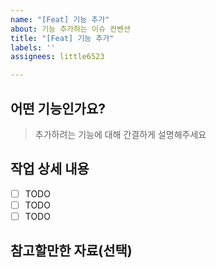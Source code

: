 ```yaml
---
name: "[Feat] 기능 추가"
about: 기능 추가하는 이슈 컨벤션
title: "[Feat] 기능 추가"
labels: ''
assignees: little6523

---
```


## 어떤 기능인가요?
> 추가하려는 기능에 대해 간결하게 설명해주세요

## 작업 상세 내용
- [ ] TODO
- [ ] TODO
- [ ] TODO

## 참고할만한 자료(선택)
